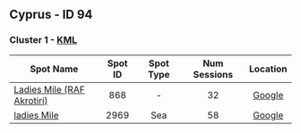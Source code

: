 ## Cyprus - ID 94

### Cluster 1 - [KML](1.kml)

| Spot Name | Spot ID | Spot Type | Num Sessions | Location |
| --------- | :-----: | :-------: | :----------: | :------: |
| [Ladies Mile (RAF Akrotiri)](https://www.gps-speedsurfing.com/mygps.aspx?mnu=spotsearch&val=868.md) | 868 | - | 32| [Google](https://www.google.com/maps/search/?api=1&query=34.60539085,33.00707615)
| [ladies Mile](https://www.gps-speedsurfing.com/mygps.aspx?mnu=spotsearch&val=2969.md) | 2969 | Sea | 58| [Google](https://www.google.com/maps/search/?api=1&query=34.6076622,33.00734005)

